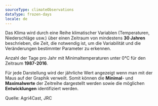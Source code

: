 ```yaml
---
sourceType: climateObservations
dataType: frozen-days
locale: de
---
```

Das Klima wird durch eine Reihe klimatischer Variablen (Temperaturen, Niederschläge usw.) über einen Zeitraum von mindestens **30 Jahren** beschrieben, die Zeit, die notwendig ist, um die Variabilität und die Veränderungen bestimmter Parameter zu erkennen.

Anzahl der Tage pro Jahr mit Minimaltemperaturen unter 0°C für den Zeitraum
**1987-2016**.

Für jede Darstellung wird der jährliche Wert angezeigt wenn man mit der Maus auf der Graphik verweilt. Somit können die **Minimal**- und **Maximalwerte** der Zeitreihe dargestellt werden sowie die möglichen **Entwicklungen** identifiziert werden.  

Quelle: Agri4Cast, JRC
